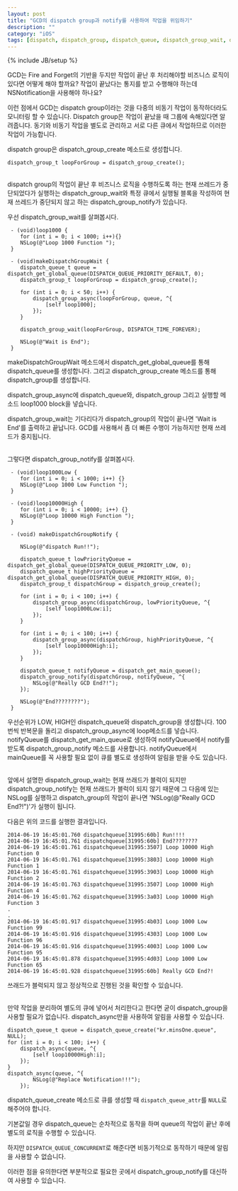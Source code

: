 ```yaml
---
layout: post
title: "GCD의 dispatch group과 notify를 사용하여 작업을 위임하기"
description: ""
category: "iOS"
tags: [dispatch, dispatch_group, dispatch_queue, dispatch_group_wait, dispatch_group_notify, dispatch_group_async, async, notify, wait, concurrent, NSNotification]
---
```

{% include JB/setup %}

GCD는 Fire and Forget의 기반을 두지만 작업이 끝난 후 처리해야할 비즈니스 로직이 있다면 어떻게 해야 할까요? 작업이 끝났다는 통지를 받고 수행해야 하는데 NSNotification을 사용해야 하나요?

이런 점에서 GCD는 dispatch group이라는 것을 다중의 비동기 작업이 동작하더라도 모니터링 할 수 있습니다. Dispatch group은 작업이 끝났을 때 그룹에 속해있다면 알려줍니다. 동기와 비동기 작업을 별도로 관리하고 서로 다른 큐에서 작업하므로 이러한 작업이 가능합니다.

dispatch group은 dispatch_group_create 메소드로 생성합니다.

	dispatch_group_t loopForGroup = dispatch_group_create();

<br/>
dispatch group의 작업이 끝난 후 비즈니스 로직을 수행하도록 하는 현재 쓰레드가 중단되었다가 실행하는 dispatch_group_wait와 특정 큐에서 실행될 블록을 작성하여 현재 쓰레드가 중단되지 않고 하는 dispatch_group_notify가 있습니다.

우선 dispatch_group_wait를 살펴봅시다.

	 - (void)loop1000 {
		for (int i = 0; i < 1000; i++){}
		NSLog(@"Loop 1000 Function ");
	 }

	 - (void)makeDispatchGroupWait {
	 	dispatch_queue_t queue = dispatch_get_global_queue(DISPATCH_QUEUE_PRIORITY_DEFAULT, 0);
 	    dispatch_group_t loopForGroup = dispatch_group_create();

 	    for (int i = 0; i < 50; i++) {
 	        dispatch_group_async(loopForGroup, queue, ^{
 	            [self loop1000];
 	        });
 	    }

 	    dispatch_group_wait(loopForGroup, DISPATCH_TIME_FOREVER);

 	    NSLog(@"Wait is End");
	 }

makeDispatchGroupWait 메소드에서 dispatch_get_global_queue를 통해 dispatch_queue를 생성합니다. 그리고 dispatch_group_create 메소드를 통해 dispatch_group를 생성합니다.

dispatch_group_async에 dispatch_queue와, dispatch_group 그리고 실행할 메소드 loop1000 block을 넣습니다.

dispatch_group_wait는 기다리다가 dispatch_group의 작업이 끝나면 'Wait is End'를 출력하고 끝납니다. GCD를 사용해서 좀 더 빠른 수행이 가능하지만 현재 쓰레드가 중지됩니다.

<br/>그렇다면 dispatch_group_notify를 살펴봅시다.

	 - (void)loop1000Low {
	    for (int i = 0; i < 1000; i++) {}
	    NSLog(@"Loop 1000 Low Function ");
	 }

	 - (void)loop10000High {
	    for (int i = 0; i < 10000; i++) {}
	    NSLog(@"Loop 10000 High Function ");
	 }

	 - (void) makeDispatchGroupNotify {

	 	NSLog(@"dispatch Run!!");

	 	dispatch_queue_t lowPriorityQueue = dispatch_get_global_queue(DISPATCH_QUEUE_PRIORITY_LOW, 0);
	 	dispatch_queue_t highPriorityQueue = dispatch_get_global_queue(DISPATCH_QUEUE_PRIORITY_HIGH, 0);
	 	dispatch_group_t dispatchGroup = dispatch_group_create();

	 	for (int i = 0; i < 100; i++) {
 	        dispatch_group_async(dispatchGroup, lowPriorityQueue, ^{
 	            [self loop1000Low:i];
 	        });
 	    }

 	    for (int i = 0; i < 100; i++) {
 	        dispatch_group_async(dispatchGroup, highPriorityQueue, ^{
 	            [self loop10000High:i];
 	        });
 	    }

 	    dispatch_queue_t notifyQueue = dispatch_get_main_queue();
        dispatch_group_notify(dispatchGroup, notifyQueue, ^{
            NSLog(@"Really GCD End?!");
        });

        NSLog(@"End????????");
	 }

우선순위가 LOW, HIGH인 dispatch_queue와 dispatch_group을 생성합니다. 100번씩 반복문을 돌리고 dispatch_group_async에 loop메소드를 넣습니다. notifyQueue를 dispatch_get_main_queue로 생성하여 notifyQueue에서 notify를 받도록 dispatch_group_notify 메소드를 사용합니다. notifyQueue에서 mainQueue를 꼭 사용할 필요 없이 큐를 별도로 생성하여 알림을 받을 수도 있습니다.

<br/>
앞에서 설명한 dispatch_group_wait는 현재 쓰래드가 블럭이 되지만 dispatch_group_notify는 현재 쓰래드가 블럭이 되지 않기 때문에 그 다음에 있는 NSLog를 실행하고 dispatch_group의 작업이 끝나면 'NSLog(@"Really GCD End?!")'가 실행이 됩니다.

다음은 위의 코드를 실행한 결과입니다.

	2014-06-19 16:45:01.760 dispatchqueue[31995:60b] Run!!!!
	2014-06-19 16:45:01.761 dispatchqueue[31995:60b] End????????
	2014-06-19 16:45:01.761 dispatchqueue[31995:3507] Loop 10000 High Function 0
	2014-06-19 16:45:01.761 dispatchqueue[31995:3803] Loop 10000 High Function 1
	2014-06-19 16:45:01.761 dispatchqueue[31995:3903] Loop 10000 High Function 2
	2014-06-19 16:45:01.763 dispatchqueue[31995:3507] Loop 10000 High Function 4
	2014-06-19 16:45:01.762 dispatchqueue[31995:3a03] Loop 10000 High Function 3
	.
	.
	2014-06-19 16:45:01.917 dispatchqueue[31995:4b03] Loop 1000 Low Function 99
	2014-06-19 16:45:01.916 dispatchqueue[31995:4303] Loop 1000 Low Function 96
	2014-06-19 16:45:01.916 dispatchqueue[31995:4003] Loop 1000 Low Function 95
	2014-06-19 16:45:01.878 dispatchqueue[31995:4d03] Loop 1000 Low Function 65
	2014-06-19 16:45:01.928 dispatchqueue[31995:60b] Really GCD End?!

쓰래드가 블럭되지 않고 정상적으로 진행된 것을 확인할 수 있습니다.

<br/>
만약 작업을 분리하여 별도의 큐에 넣어서 처리한다고 한다면 굳이 dispatch_group을 사용할 필요가 없습니다. dispatch_async만을 사용하여 알림을 사용할 수 있습니다.

	dispatch_queue_t queue = dispatch_queue_create("kr.minsOne.queue", NULL);
	for (int i = 0; i < 100; i++) {
	    dispatch_async(queue, ^{
	        [self loop10000High:i];
	    });
	}
	dispatch_async(queue, ^{
	        NSLog(@"Replace Notification!!!");
	    });

dispatch_queue_create 메소드로 큐를 생성할 때 `dispatch_queue_attr`를 `NULL`로 해주어야 합니다.

기본값일 경우 dispatch_queue는 순차적으로 동작을 하며 queue의 작업이 끝난 후에 별도의 로직을 수행할 수 있습니다.

하지만 `DISPATCH_QUEUE_CONCURRENT`로 해준다면 비동기적으로 동작하기 때문에 알림을 사용할 수 없습니다.

이러한 점을 유의한다면 부분적으로 필요한 곳에서 dispatch_group_notify를 대신하여 사용할 수 있습니다.